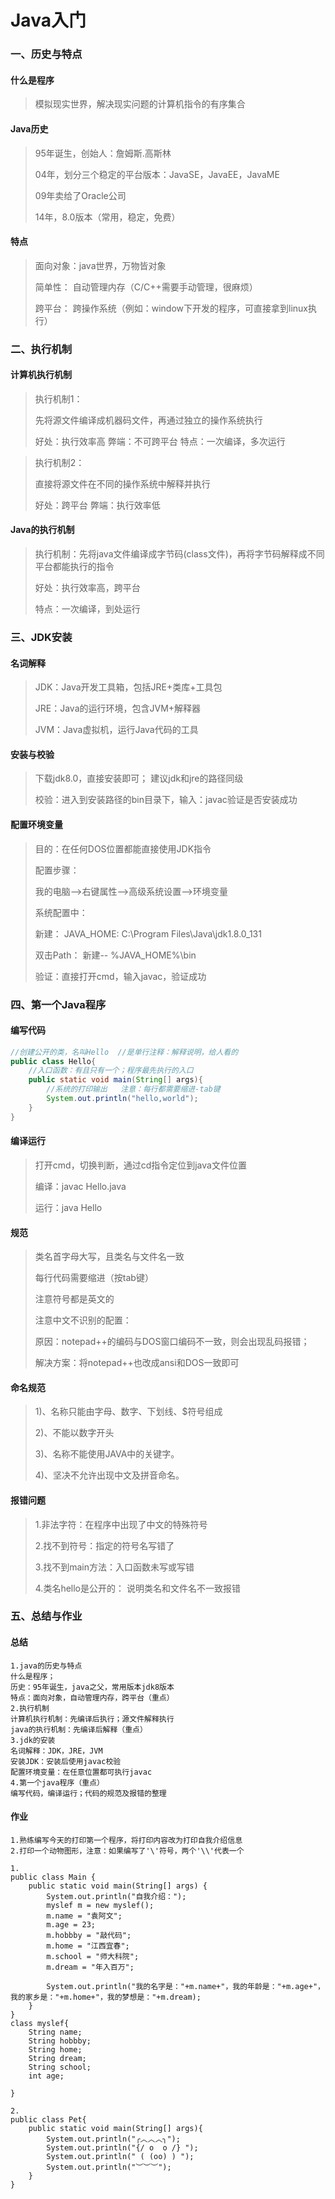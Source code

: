 # Java入门

### 一、历史与特点

#### 什么是程序

> 模拟现实世界，解决现实问题的计算机指令的有序集合

#### Java历史

> 95年诞生，创始人：詹姆斯.高斯林
>
> 04年，划分三个稳定的平台版本：JavaSE，JavaEE，JavaME
>
> 09年卖给了Oracle公司
>
> 14年，8.0版本（常用，稳定，免费）

#### 特点

> 面向对象：java世界，万物皆对象
>
> 简单性：   自动管理内存（C/C++需要手动管理，很麻烦）
>
> 跨平台： 跨操作系统（例如：window下开发的程序，可直接拿到linux执行）

### 二、执行机制

#### 计算机执行机制

> 执行机制1：
>
> 先将源文件编译成机器码文件，再通过独立的操作系统执行
>
> 好处：执行效率高       弊端：不可跨平台     特点：一次编译，多次运行

> 执行机制2：
>
> 直接将源文件在不同的操作系统中解释并执行
>
> 好处：跨平台               弊端：执行效率低

#### Java的执行机制

> 执行机制：先将java文件编译成字节码(class文件)，再将字节码解释成不同平台都能执行的指令
>
> 好处：执行效率高，跨平台
>
> 特点：一次编译，到处运行

### 三、JDK安装

#### 名词解释

> JDK：Java开发工具箱，包括JRE+类库+工具包
>
> JRE：Java的运行环境，包含JVM+解释器
>
> JVM：Java虚拟机，运行Java代码的工具

#### 安装与校验

> 下载jdk8.0，直接安装即可； 建议jdk和jre的路径同级
>
> 校验：进入到安装路径的bin目录下，输入：javac验证是否安装成功

#### 配置环境变量

> 目的：在任何DOS位置都能直接使用JDK指令
>
> 配置步骤：
>
> 我的电脑-->右键属性-->高级系统设置-->环境变量
>
> 系统配置中：
>
> 新建： JAVA_HOME:   C:\Program Files\Java\jdk1.8.0_131
>
> 双击Path：  新建--  %JAVA_HOME%\bin
>
> 验证：直接打开cmd，输入javac，验证成功

### 四、第一个Java程序

#### 编写代码

```java
//创建公开的类，名叫Hello  //是单行注释：解释说明，给人看的
public class Hello{
    //入口函数：有且只有一个；程序最先执行的入口
	public static void main(String[] args){
		//系统的打印输出   注意：每行都需要缩进-tab键
		System.out.println("hello,world");
	}
}
```

#### 编译运行

> 打开cmd，切换判断，通过cd指令定位到java文件位置
>
> 编译：javac Hello.java
>
> 运行：java   Hello

#### 规范

> 类名首字母大写，且类名与文件名一致
>
> 每行代码需要缩进（按tab键）
>
> 注意符号都是英文的
>
> 注意中文不识别的配置：
>
> 原因：notepad++的编码与DOS窗口编码不一致，则会出现乱码报错；
>
> 解决方案：将notepad++也改成ansi和DOS一致即可

#### 命名规范

> 1)、名称只能由字母、数字、下划线、$符号组成
>
> 2)、不能以数字开头
>
> 3)、名称不能使用JAVA中的关键字。
>
> 4)、坚决不允许出现中文及拼音命名。

#### 报错问题

> 1.非法字符：在程序中出现了中文的特殊符号
>
> 2.找不到符号：指定的符号名写错了
>
> 3.找不到main方法：入口函数未写或写错
>
> 4.类名hello是公开的： 说明类名和文件名不一致报错

### 五、总结与作业

#### 总结

```
1.java的历史与特点
什么是程序；  
历史：95年诞生，java之父，常用版本jdk8版本
特点：面向对象，自动管理内存，跨平台（重点）
2.执行机制
计算机执行机制：先编译后执行；源文件解释执行
java的执行机制：先编译后解释（重点）
3.jdk的安装
名词解释：JDK，JRE，JVM
安装JDK：安装后使用javac校验
配置环境变量：在任意位置都可执行javac
4.第一个java程序（重点）
编写代码，编译运行；代码的规范及报错的整理
```

#### 作业

```
1.熟练编写今天的打印第一个程序，将打印内容改为打印自我介绍信息
2.打印一个动物图形，注意：如果编写了'\'符号，两个'\\'代表一个
```

```
1.
public class Main {
    public static void main(String[] args) {
        System.out.println("自我介绍：");
        myslef m = new myslef();
        m.name = "袁阿文";
        m.age = 23;
        m.hobbby = "敲代码";
        m.home = "江西宜春";
        m.school = "师大科院";
        m.dream = "年入百万";

        System.out.println("我的名字是："+m.name+"，我的年龄是："+m.age+"，我的家乡是："+m.home+"，我的梦想是："+m.dream);
    }
}
class myslef{
    String name;
    String hobbby;
    String home;
    String dream;
    String school;
    int age;

}
```

```
2.
public class Pet{
	public static void main(String[] args){
		System.out.println("╭︿︿︿╮");
		System.out.println("{/ o  o /} ");
		System.out.println(" ( (oo) ) ");
		System.out.println("︶︶︶");
	}
}
```

